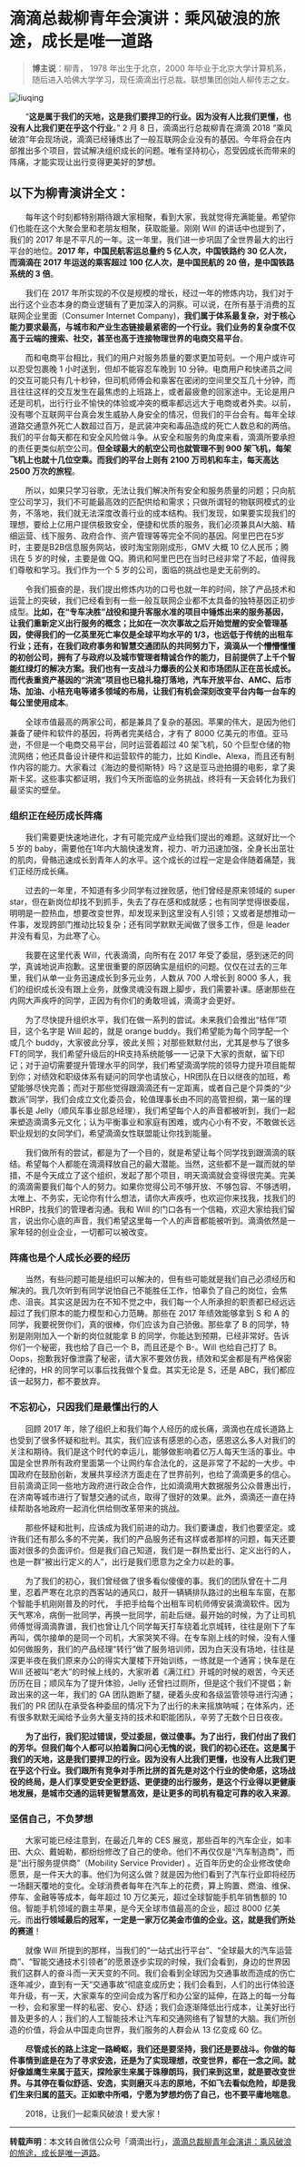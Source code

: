 # 滴滴总裁柳青年会演讲：乘风破浪的旅途，成长是唯一道路

> **博主说**：柳青， 1978 年出生于北京，2000 年毕业于北京大学计算机系，随后进入哈佛大学学习，现任滴滴出行总裁。联想集团创始人柳传志之女。

![liuqing](http://img.blog.csdn.net/20180222093514140)


　　“**这是属于我们的天地，这是我们要捍卫的行业。因为没有人比我们更懂，也没有人比我们更在乎这个行业**。” 2 月 8 日，滴滴出行总裁柳青在滴滴 2018 “乘风破浪”年会现场说，滴滴已经锤炼出了一般互联网企业没有的基因。今年将会在内部推出多个项目，尝试解决组织成长的问题。唯有坚持初心，忍受因成长而带来的阵痛，才能实现让出行变得更美好的梦想。



## 以下为柳青演讲全文：



　　每年这个时刻都特别期待跟大家相聚，看到大家，我就觉得充满能量。希望你们也能在这个大聚会里和老朋友相聚，获取能量。刚刚 Will 的讲话中也提到了，我们的 2017 年是不平凡的一年。这一年里，我们进一步巩固了全世界最大的出行平台的地位。**2017 年，中国民航客运总量约 5 亿人次，中国铁路约 30 亿人次，而滴滴在 2017 年运送的乘客超过 100 亿人次，是中国民航的 20 倍，是中国铁路系统的 3 倍**。

 

　　我们在 2017 年所实现的不仅是规模的增长，经过一年的修炼内功，我们对于出行这个业态本身的商业逻辑有了更加深入的洞察。可以说，在所有基于消费的互联网企业里面（Consumer Internet Company)，**我们属于体系最复杂，对于核心能力要求最高，与城市和产业生态链接最紧密的一个行业。我们业务的复杂度不仅高于云端的搜索、社交，甚至也高于连接物理世界的电商交易平台**。

 

　　而和电商平台相比，我们的用户对服务质量的要求更加苛刻。一个用户或许可以忍受包裹晚 1 小时送到，但却不能容忍车晚到 10 分钟。电商用户和快递员之间的交互可能只有几十秒钟，但司机师傅会和乘客在密闭的空间里交互几十分钟，而且往往这样的交互发生在最焦虑的上班路上，或者最疲惫的回家途中。无论是用户还是司机，出行行业不愉快的体验或冲突的概率都远远大于电商或者外卖。以前，没有哪个互联网平台真会发生威胁人身安全的情况，但我们的平台会有。每年全球道路交通意外死亡人数超过百万，是武装冲突和毒品造成的死亡人数总和的两倍。我们的平台每天都在和安全风险做斗争。从安全和服务的角度来看，滴滴所要承担的责任更类似航空公司。**但全球最大的航空公司也就管理不到 900 架飞机，每架飞机上也就十几位空乘。而我们的平台上则有 2100 万司机和车主，每天高达 2500 万次的旅程**。

 

　　所以，如果只学习谷歌，无法让我们解决所有安全和服务质量的问题；只向航空公司学习，我们不可能最高效的匹配供给和需求；只做所谓轻的物联网模式的业务，不落地，我们就无法深度改善行业的成本结构。我们发现，如果要实现我们的理想，要给上亿用户提供极致安全，便捷和优质的服务，我们必须兼具AI大脑、精细运营、线下服务、政府合作、资产管理等等完全不同的基因。阿里巴巴在5岁时，主要是B2B信息服务网站，彼时淘宝刚刚成形，GMV 大概 10 亿人民币；腾讯在 5 岁的时候，主要是做 QQ。腾讯和阿里巴巴在当时已经非常了不起，值得我们尊敬和学习。我们作为一个 5 岁的公司，面临的挑战也是史无前例的。

 

　　令我们振奋的是，我们提出修炼内功的口号也就一年的时间，除了产品技术和运营上的突破，我们已经看到有一些一般互联网企业都不太具备的独特基因正初步成型。**比如，在“专车决胜”战役和提升客服水准的项目中锤炼出来的服务基因，让我们重新定义出行服务的概念；比如在一次次事故之后开始觉醒的安全管理基因，使得我们的一亿英里死亡率仅是全球平均水平的 1/3，也远低于传统的出租车行业；还有，在我们政府事务和智慧交通团队的共同努力下，滴滴从一个懵懵懂懂的初创公司，拥有了与政府以及城市管理者精诚合作的能力，目前提供了上千个智能红绿灯的解决方案。我们也有一支战斗力爆表的公关和市场团队正在茁长成长。而代表重资产基因的“洪流”项目也已稳扎稳打落地，汽车开放平台、AMC、后市场、加油、小桔充电等诸多领域的布局，让我们有机会深刻改变平台内每一台车的每公里使用成本**。

 

　　全球市值最高的两家公司，都是兼具了复杂的基因。苹果的伟大，是因为他们兼备了硬件和软件的基因，将两者完美结合，才有了 8000 亿美元的市值。亚马逊，不但是一个电商交易平台，同时运营着超过 40 架飞机，50 个巨型仓储的物流网络；他还具备设计硬件和运营软件的能力，比如 Kindle、Alexa，而且还有制作内容的能力。大家看过《海边的曼彻斯特》吗？这是亚马逊拍摄的电影，拿了奥斯卡奖。这些事实都证明，我们今天所面临的业务挑战，终将有一天会转化为我们最坚实的壁垒。



### 组织正在经历成长阵痛



　　我们需要更快速地进化，才有可能完成产业给我们提出的难题。这就好比一个 5 岁的 baby，需要他在1年内大脑快速发育，视力、听力迅速加强，全身长出茁壮的肌肉，骨骼迅速成长到青年人的水平。这个成长的过程一定是会伴随着痛楚，我们正经历成长痛。

 

　　过去的一年里，不知道有多少同学有过挫败感，他们曾经是原来领域的 super star，但在新岗位却找不到抓手，失去了存在感和成就感；也有同学觉得很委屈，明明是一腔热血，想要改变世界，却发现来到这里没有人引领；又或者是想推动一件事，发现跨部门推动比较复杂；还有同学默默无闻做了很多工作，但是 leader 并没有看见，为此寒了心。

 

　　我要在这里代表 Will，代表滴滴，向所有在 2017 年受了委屈，感到迷茫的同学，真诚地说声抱歉。这里很重要的原因确实是组织的问题。仅仅在过去的三年里，我们从单一业务迅速成长到多元业务，人数从 700 人增长到 8000 多人，我们的组织成长没有跟上业务，就像灵魂没有跟上脚步，我们需要补课。感谢那些在内网大声疾呼的同学，正因为有你们的勇敢坦诚，滴滴才会更好。

 

　　为了尽快提升组织水平，我们在做一系列的尝试。未来我们会推出“桔伴”项目，这个名字是 Will 起的，就是 orange buddy。我们希望能为每个同学配一个或几个 buddy，大家彼此分享，彼此关照；对那些默默付出，尤其是参与了很多FT的同学，我们希望升级后的HR支持系统能够一一记录下大家的贡献，留下印记；对于迫切需要提升管理水平的同学，我们希望滴滴学院的领导力提升项目能帮到你；对绩效和职级体系有疑问的同学也请放心，HR团队在日以继夜的加班，希望能够尽快完善；而对于那些觉得跟滴滴还有一定距离，或者自己是个异类的“少数派”同学，我们会成立文化委员会，轮值理事长由不同的高管担纲，第一届的理事长是 Jelly（顺风车事业部总经理），我们希望每个人的声音都被听到，我们一起来塑造滴滴多元文化；认为平衡事业和家庭有困难，或内心小有不安，不敢做长远职业规划的女同学们，希望滴滴女性联盟能让你找到能量。

 

　　我们做所有的尝试，都是为了一个目的，就是希望让每个同学找到跟滴滴的联结。希望每个人都能在滴滴释放自己的最大潜能。当然，这些都不是一蹴而就的举措，不是今天成立了这个组织，发起了那个项目，明天滴滴就会变得很完美。完美的滴滴需要我们每个人的努力。如果你觉得公司不够开放、不够包容、不够透明，太唯上、不务实，无论你有什么想法，请你大声疾呼，也欢迎你来找我，找我们的 HRBP，找我们的管理者沟通。我和 Will 的门口各有一个信箱，欢迎大家给我们留言，说出你心底的声音，我们希望这里每一个人的声音都能被听到。滴滴依然是一家年轻的创业企业，一切都可以被改变。



### 阵痛也是个人成长必要的经历



　　当然，有些问题可能是组织可以解决的，但有些可能就是我们自己必须经历和解决的。我几次听到有同学说怕自己不能胜任工作，怕辜负了自己的岗位，会焦虑、沮丧。其实这是因为在不知不觉之中，我们每一个人所承担的职责都已经远远超过了我们原本的能力模型和心力范畴。那些在 2017 年绩效能够拿到 S 和 A 的同学，我要祝贺你们，真的很棒，你们应该为自己骄傲。那些拿了 B 的同学，特别是刚刚加入一个新的岗位就能拿 B 的同学，你能达到预期，已经非常好。告诉你们一个秘密，我也给了自己一个 B，而且还是个 B-。Will 也给自己打了 B。Oops，抱歉我好像泄露了秘密，请大家不要效仿我，绩效和奖金都是有严格保密纪律的，HR 的同学可以事后找我做个复盘。其实无论是 S，还是 ABC，我们都应该一起努力，都不要放弃。



### 不忘初心，只因我们是最懂出行的人



　　回顾 2017 年，除了组织上和我们每个人经历的成长痛，滴滴也在成长道路上也受到了很多怀疑和批判。其实，我们应该有感恩的心态，感恩这么多人对我们的关注和期待。我们是这个时代的幸运儿，能够做影响着亿万人每天生活的事业。中国是全世界所有政府里面第一个让网约车合法化的，这是非常了不起的一大步。中国政府在鼓励创新，发展共享经济方面走在了世界前列，也给了滴滴更多的信心。目前滴滴正同一些地方政府进行政企合作，比如滴滴用大数据服务公众普惠出行，在济南等城市进行了智慧交通的试点，取得了很好的效果。此外，滴滴还一直在持续帮助各地政府一起消化供给侧改革带来的挑战。



　　那些怀疑和批判，应该成为我们前进的动力。我们要谦虚，我们也要坚定。或许我们还有那么多的不完美，我们的产品服务还有这样或者那样的问题，每天还要面对很多的负面评价。但是我们自己知道，我们是一群热爱出行、定义出行的人，也是一群“被出行定义的人”，出行是我们愿意为之全力以赴的事。



　　为了我们的初心，我们曾经做了很多看似傻傻的事。我们的团队曾在十二月里，忍着严寒在北京的西客站的通风口，敲开一辆辆排队路过的出租车车窗，在那个智能手机刚刚普及的时代， 手把手给每个出租车司机师傅安装滴滴软件。因为天气寒冷，病倒一批同学，再换一批同学，前赴后继。最开始的时候，为了让司机师傅觉得滴滴靠谱，我们也曾让几个同学每天打车绕着北京城转，往往是刚下了车再叫，偶尔接单的是同一个司机，大家哭笑不得。在专车刚上线的时候，没有人懂如何做服务，我们的产品经理“转行”做了服务培训师，因为白天没有场地，往往是深更半夜在我们原来办公的得实大厦楼下开始训练，一练就是一个通宵；快车是在 Will 还被叫“老大”的时候上线的，大家听着《满江红》开城的时候的艰苦，今天还历历在目；顺风车为了提升体验，Jelly 还曾扫过厕所，但是这个我们不提倡；新政出来的这一年，我们的 GA 团队跑断了腿，硬着头皮和各级监管领导进行沟通；我们的 PR 团队在承受各种委屈的情况下为了出行的未来摇旗呐喊；在体系内，还有很多默默无闻给予业务大量支持的技术和职能团队，辛劳了无数个日日夜夜。



　　**为了出行，我们犯过错误，受过委屈，做过傻事。为了出行，我们付出了我们的芳华。但我们每个人都可以拍着胸口问心无愧的说，我们的初心还在。这是属于我们的天地，这是我们要捍卫的行业。因为没有人比我们更懂，也没有人比我们更在乎这个行业。我们跟所有竞争对手所比拼的首先是对这个行业的使命感，这场战役的终局，是人们享受更安全更舒适、更便捷的出行服务，是这个行业得以更健康地发展，是城市交通的运转更智慧高效，是让更多的司机有稳定可靠的收入来源**。



### 坚信自己，不负梦想



　　大家可能已经注意到，在最近几年的 CES 展览，那些百年的汽车企业，如丰田、大众、戴姆勒，都纷纷修改了自己的使命。他们不再仅仅是“汽车制造商”，而是“出行服务提供商”（Mobility Service Provider) 。近百年历史的企业修改使命愿景，是一件天大的事。他们为何这么做？就是因为他们看到了汽车行业即将经历一场翻天覆地的变化。全球消费者每年在汽车上的花费，算上购置、燃油、维保、停车、金融等等成本，每年超过 10 万亿美元，超过全球智能手机年销售额的 10 倍。智能手机领域的霸主苹果，是今天全球市值最高的企业，超过 8000 亿美元。而**出行领域最后的冠军，一定是一家万亿美金市值的企业。这，就是我们所处的赛道**！

 

　　就像 Will 所提到的那样，当我们的“一站式出行平台”、“全球最大的汽车运营商”、“智能交通技术引领者”的愿景逐步实现的时候，我们会看到，身边的世界因我们这群人的奋斗而一天天变的不同。我们会看到全球因为交通事故而造成的伤亡逐年减少，直到有一天“交通事故”彻底变成历史；我们会看到，人们的出行体验逐年升级，有一天，大家乘车的空间会成为客厅和办公室的延伸，在路上的每一分每一秒，会和家里一样的私密、安心、舒适；我们会逐渐降低出行成本，让美好出行普及更多的人；我们的人工智能技术让汽车和交通网络有了智慧的大脑。我们所创造的价值，将会从中国走向世界，我们服务的人群会从 13 亿变成 60 亿。

 

　　**尽管成长的路上注定一路崎岖，我们还是要坚持，我们还是要战斗。你做的每件事情到底是在为了寻求安逸，还是为了实现理想，改变世界，都在一念之间。就好像雄鹰生来属于蓝天，探险家生来属于珠穆朗玛，我们来到这里，就是要改变世界。与其停在看似舒适、安逸，实则磨灭斗志的原地，不如飞去看似危险，却是我们生来归属的蓝天。正如歌中所唱，宁愿为梦想灼伤了自己，也不要平庸地喘息**。



　　2018，让我们一起乘风破浪！爱大家！



----------

**转载声明**：本文转自微信公众号「滴滴出行」，[滴滴总裁柳青年会演讲：乘风破浪的旅途，成长是唯一道路](http://mp.weixin.qq.com/s?__biz=MjM5MTE0NzAzNQ==&mid=2652023227&idx=2&sn=71690a2111d9c15631b3854cd5be914b&chksm=bd5ffccf8a2875d9c8a18a0bd587ca342ae3bab808cddc0ac4a1df1ea9a11733a370697466eb&mpshare=1&scene=23&srcid=0210Oma9yyA19Jq10JbzrgFu#rd)。
